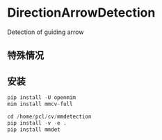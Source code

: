 # DirectionArrowDetection
Detection of guiding arrow

## 特殊情况

## 安装

```python
pip install -U openmim
mim install mmcv-full

cd /home/pcl/cv/mmdetection
pip install -v -e .
pip install mmdet
```

